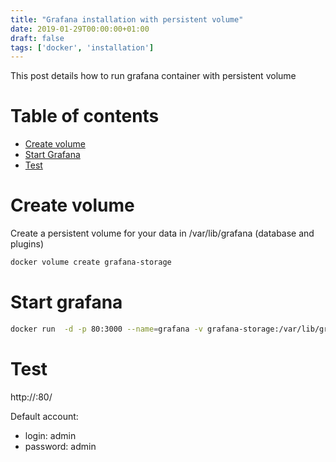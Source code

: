 ```yaml
---
title: "Grafana installation with persistent volume"
date: 2019-01-29T00:00:00+01:00
draft: false
tags: ['docker', 'installation']
---
```


This post details how to run grafana container with persistent volume

# Table of contents

* [Create volume](#create-volume)
* [Start Grafana](#start-grafana)
* [Test](#test)

# Create volume

Create a persistent volume for your data in /var/lib/grafana (database and plugins)

```bash
docker volume create grafana-storage
```

# Start grafana

```bash
docker run  -d -p 80:3000 --name=grafana -v grafana-storage:/var/lib/grafana grafana/grafana
```

# Test

http://<ip>:80/

Default account:
- login: admin
- password: admin